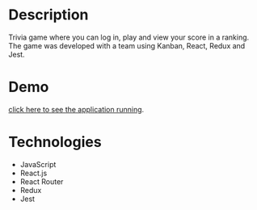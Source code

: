 # Description
Trivia game where you can log in, play and view your score in a ranking. The game was developed with a team using Kanban, React, Redux and Jest.
# Demo
[click here to see the application running](https://trivia-app-livid.vercel.app).
# Technologies
* JavaScript
* React.js
* React Router
* Redux
* Jest
